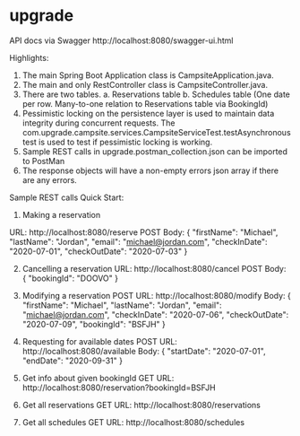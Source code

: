 # upgrade

API docs via Swagger
http://localhost:8080/swagger-ui.html

Highlights:
1.  The main Spring Boot Application class is CampsiteApplication.java.
2.  The main and only RestController class is CampsiteController.java.
3.  There are two tables.
    a.  Reservations table 
    b.  Schedules table (One date per row.   Many-to-one relation to Reservations table via BookingId)
4.  Pessimistic locking on the persistence layer is used to maintain data integrity during concurrent requests.
    The com.upgrade.campsite.services.CampsiteServiceTest.testAsynchronous test is used to test if
    pessimistic locking is working.
5.  Sample REST calls in upgrade.postman_collection.json can be imported to PostMan
6.  The response objects will have a non-empty errors json array if there are any errors.

Sample REST calls Quick Start:
1.  Making a reservation

URL: 
http://localhost:8080/reserve
POST Body: 
{
    "firstName": "Michael",
    "lastName": "Jordan",
    "email": "michael@jordan.com",
    "checkInDate": "2020-07-01",
    "checkOutDate": "2020-07-03"
}

2.  Cancelling a reservation
URL: http://localhost:8080/cancel
POST Body: 
{
   "bookingId": "DOOVO"
}

3.  Modifying a reservation
POST URL: http://localhost:8080/modify
Body:
{
	"firstName": "Michael",
	"lastName": "Jordan",
	"email": "michael@jordan.com",
	"checkInDate": "2020-07-06",
	"checkOutDate": "2020-07-09",
	"bookingId": "BSFJH"
}

4.  Requesting for available dates
POST URL: http://localhost:8080/available
Body:
{
   "startDate": "2020-07-01",
   "endDate": "2020-09-31"
}

5.  Get info about given bookingId
GET URL: http://localhost:8080/reservation?bookingId=BSFJH

6.  Get all reservations
GET URL: http://localhost:8080/reservations

7.  Get all schedules
GET URL: http://localhost:8080/schedules

      
      

 


